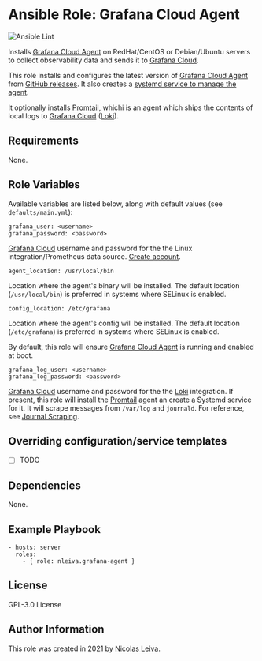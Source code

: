 # Ansible Role: Grafana Cloud Agent

![Ansible Lint](https://github.com/nleiva/ansible-role-grafana_agent/workflows/Ansible%20Lint/badge.svg?branch=main)

Installs [Grafana Cloud Agent](https://github.com/grafana/agent) on RedHat/CentOS or Debian/Ubuntu servers to collect observability data and sends it to [Grafana Cloud](https://grafana.com/products/cloud/).

This role installs and configures the latest version of [Grafana Cloud Agent](https://github.com/grafana/agent) from [GitHub releases](https://github.com/grafana/agent/releases). It also creates a [systemd service to manage the agent](https://grafana.com/docs/grafana-cloud/agent/agent_as_service/).

It optionally installs [Promtail](https://grafana.com/docs/loki/latest/clients/promtail/), whichi is an agent which ships the contents of local logs to [Grafana Cloud](https://grafana.com/products/cloud/) ([Loki](https://grafana.com/oss/loki/)).

## Requirements

None.

## Role Variables

Available variables are listed below, along with default values (see `defaults/main.yml`):

    grafana_user: <username>
    grafana_password: <password>

[Grafana Cloud](https://grafana.com/products/cloud/) username and password for the the Linux integration/Prometheus data source. [Create account](https://grafana.com/signup/cloud/connect-account).

    agent_location: /usr/local/bin

Location where the agent's binary will be installed. The default location (`/usr/local/bin`) is preferred in systems where SELinux is enabled.

    config_location: /etc/grafana

Location where the agent's config will be installed. The default location (`/etc/grafana`) is preferred in systems where SELinux is enabled.

By default, this role will ensure [Grafana Cloud Agent](https://github.com/grafana/agent) is running and enabled at boot.

    grafana_log_user: <username>
    grafana_log_password: <password>

[Grafana Cloud](https://grafana.com/products/cloud/) username and password for the the [Loki](https://grafana.com/blog/2020/05/12/an-only-slightly-technical-introduction-to-loki-the-prometheus-inspired-open-source-logging-system/) integration. If present, this role will install the [Promtail](https://grafana.com/docs/loki/latest/clients/promtail/) agent an create a Systemd service for it. It will scrape messages from `/var/log` and `journald`. For reference, see [Journal Scraping](https://grafana.com/docs/loki/latest/clients/promtail/scraping/#journal-scraping-linux-only).

## Overriding configuration/service templates

- [ ] TODO


## Dependencies

None.

## Example Playbook

    - hosts: server
      roles:
        - { role: nleiva.grafana-agent }

## License

GPL-3.0 License

## Author Information

This role was created in 2021 by [Nicolas Leiva](https://github.com/nleiva).